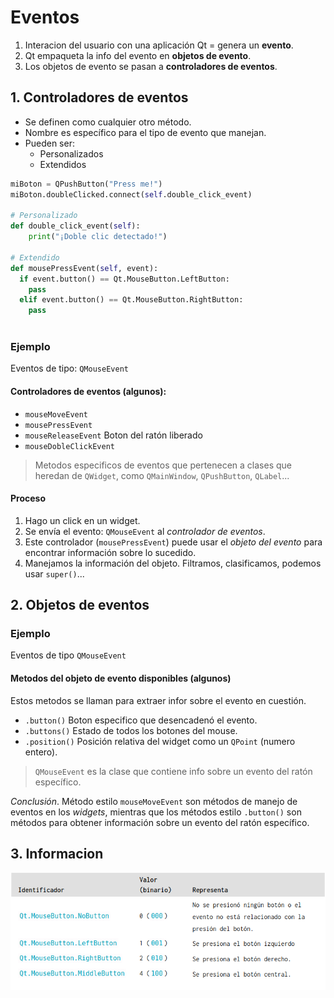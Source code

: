 # Eventos
1. Interacion del usuario con una
aplicación Qt = genera un **evento**. 
2. Qt empaqueta la info del evento en 
**objetos de evento**.
3. Los objetos de evento
se pasan a **controladores de eventos**.
   
## 1. Controladores de eventos
* Se definen como cualquier otro método.
* Nombre es específico para el tipo de evento que manejan.
* Pueden ser:
  * Personalizados
  * Extendidos
```python
miBoton = QPushButton("Press me!")
miBoton.doubleClicked.connect(self.double_click_event)

# Personalizado
def double_click_event(self):
    print("¡Doble clic detectado!")
    
# Extendido
def mousePressEvent(self, event):
  if event.button() == Qt.MouseButton.LeftButton:
    pass
  elif event.button() == Qt.MouseButton.RightButton:
    pass
        
```

### Ejemplo
Eventos de tipo: `QMouseEvent`
#### Controladores de eventos (algunos):
* `mouseMoveEvent`
* `mousePressEvent`
* `mouseReleaseEvent` Boton del ratón liberado
* `mouseDobleClickEvent`

> Metodos especificos
> de eventos que pertenecen a clases que heredan de 
> `QWidget`, como `QMainWindow`, `QPushButton`, `QLabel`...

#### Proceso
1. Hago un click en un widget.
2. Se envía el evento: `QMouseEvent` al *controlador
de eventos*.
3. Este controlador (`mousePressEvent`) puede usar el 
*objeto del evento* para encontrar información
sobre lo sucedido.
4. Manejamos la información del objeto. Filtramos, 
clasificamos, podemos usar `super()`...

## 2. Objetos de eventos
### Ejemplo
Eventos de tipo `QMouseEvent`
#### Metodos del objeto de evento disponibles (algunos)
Estos metodos se llaman para extraer infor sobre el evento 
en cuestión.
* `.button()` Boton especifico que desencadenó el evento.
* `.buttons()` Estado de todos los botones del mouse.
* `.position()` Posición relativa del widget como un 
`QPoint` (numero entero).

> `QMouseEvent` es la clase que contiene info sobre un 
> evento del ratón específico.

*Conclusión*. Método estilo `mouseMoveEvent` son métodos 
de manejo de eventos en los *widgets*, mientras que los 
métodos estilo `.button()` son métodos para obtener 
información sobre un evento del ratón específico.

## 3. Informacion
![identificadores](../../imagenes/identificadores.png)



